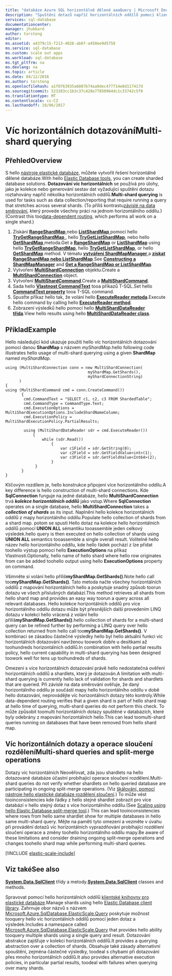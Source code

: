 ```yaml
---
title: "databáze Azure SQL horizontálně dělené aaaQuery | Microsoft Docs"
description: "Spuštění dotazů napříč horizontálních oddílů pomocí klientské knihovny pro elastické databáze hello."
services: sql-database
documentationcenter: 
manager: jhubbard
author: torsteng
editor: 
ms.assetid: a4379c15-f213-4026-ab6f-a450ee9d5758
ms.service: sql-database
ms.custom: scale out apps
ms.workload: sql-database
ms.tgt_pltfrm: na
ms.devlang: na
ms.topic: article
ms.date: 04/12/2016
ms.author: torsteng
ms.openlocfilehash: a1f0763935a6807b74aa9dec477714e8d117417d
ms.sourcegitcommit: 523283cc1b3c37c428e77850964dc1c33742c5f0
ms.translationtype: MT
ms.contentlocale: cs-CZ
ms.lasthandoff: 10/06/2017
---
```

# <a name="multi-shard-querying"></a><span data-ttu-id="25bf3-103">Víc horizontálních dotazování</span><span class="sxs-lookup"><span data-stu-id="25bf3-103">Multi-shard querying</span></span>
## <a name="overview"></a><span data-ttu-id="25bf3-104">Přehled</span><span class="sxs-lookup"><span data-stu-id="25bf3-104">Overview</span></span>
<span data-ttu-id="25bf3-105">S hello [nástroje elastické databáze](sql-database-elastic-scale-introduction.md), můžete vytvořit řešení horizontálně dělené databáze.</span><span class="sxs-lookup"><span data-stu-id="25bf3-105">With hello [Elastic Database tools](sql-database-elastic-scale-introduction.md), you can create sharded database solutions.</span></span> <span data-ttu-id="25bf3-106">**Dotazování víc horizontálních** se používá pro úlohy, jako je kolekce nebo generování sestav dat vyžadující spuštění dotazu roztahovány napříč několika horizontálních oddílů.</span><span class="sxs-lookup"><span data-stu-id="25bf3-106">**Multi-shard querying** is used for tasks such as data collection/reporting that require running a query that stretches across several shards.</span></span> <span data-ttu-id="25bf3-107">(To příliš kontrastu[závislé na data směrování](sql-database-elastic-scale-data-dependent-routing.md), který provede všechny práci na jednom horizontálního oddílu.)</span><span class="sxs-lookup"><span data-stu-id="25bf3-107">(Contrast this too[data-dependent routing](sql-database-elastic-scale-data-dependent-routing.md), which performs all work on a single shard.)</span></span> 

1. <span data-ttu-id="25bf3-108">Získání [ **RangeShardMap** ](https://msdn.microsoft.com/library/azure/dn807318.aspx) nebo [ **ListShardMap** ](https://msdn.microsoft.com/library/azure/dn807370.aspx) pomocí hello [ **TryGetRangeShardMap** ](https://msdn.microsoft.com/library/azure/microsoft.azure.sqldatabase.elasticscale.shardmanagement.shardmapmanager.trygetrangeshardmap.aspx), hello [ **TryGetListShardMap**](https://msdn.microsoft.com/library/azure/microsoft.azure.sqldatabase.elasticscale.shardmanagement.shardmapmanager.trygetlistshardmap.aspx), nebo hello [ **GetShardMap** ](https://msdn.microsoft.com/library/azure/microsoft.azure.sqldatabase.elasticscale.shardmanagement.shardmapmanager.getshardmap.aspx) metoda.</span><span class="sxs-lookup"><span data-stu-id="25bf3-108">Get a [**RangeShardMap**](https://msdn.microsoft.com/library/azure/dn807318.aspx) or [**ListShardMap**](https://msdn.microsoft.com/library/azure/dn807370.aspx) using hello [**TryGetRangeShardMap**](https://msdn.microsoft.com/library/azure/microsoft.azure.sqldatabase.elasticscale.shardmanagement.shardmapmanager.trygetrangeshardmap.aspx), hello [**TryGetListShardMap**](https://msdn.microsoft.com/library/azure/microsoft.azure.sqldatabase.elasticscale.shardmanagement.shardmapmanager.trygetlistshardmap.aspx), or hello [**GetShardMap**](https://msdn.microsoft.com/library/azure/microsoft.azure.sqldatabase.elasticscale.shardmanagement.shardmapmanager.getshardmap.aspx) method.</span></span> <span data-ttu-id="25bf3-109">V tématu [ **vytváření ShardMapManager** ](sql-database-elastic-scale-shard-map-management.md#constructing-a-shardmapmanager) a [ **získat RangeShardMap nebo ListShardMap**](sql-database-elastic-scale-shard-map-management.md#get-a-rangeshardmap-or-listshardmap).</span><span class="sxs-lookup"><span data-stu-id="25bf3-109">See [**Constructing a ShardMapManager**](sql-database-elastic-scale-shard-map-management.md#constructing-a-shardmapmanager) and [**Get a RangeShardMap or ListShardMap**](sql-database-elastic-scale-shard-map-management.md#get-a-rangeshardmap-or-listshardmap).</span></span>
2. <span data-ttu-id="25bf3-110">Vytvoření  **[MultiShardConnection](https://msdn.microsoft.com/library/azure/microsoft.azure.sqldatabase.elasticscale.query.multishardconnection.aspx)**  objektu.</span><span class="sxs-lookup"><span data-stu-id="25bf3-110">Create a **[MultiShardConnection](https://msdn.microsoft.com/library/azure/microsoft.azure.sqldatabase.elasticscale.query.multishardconnection.aspx)** object.</span></span>
3. <span data-ttu-id="25bf3-111">Vytvoření  **[MultiShardCommand](https://msdn.microsoft.com/library/azure/microsoft.azure.sqldatabase.elasticscale.query.multishardcommand.aspx)**.</span><span class="sxs-lookup"><span data-stu-id="25bf3-111">Create a **[MultiShardCommand](https://msdn.microsoft.com/library/azure/microsoft.azure.sqldatabase.elasticscale.query.multishardcommand.aspx)**.</span></span> 
4. <span data-ttu-id="25bf3-112">Sada hello  **[Vlastnost CommandText](https://msdn.microsoft.com/library/azure/microsoft.azure.sqldatabase.elasticscale.query.multishardcommand.commandtext.aspx#P:Microsoft.Azure.SqlDatabase.ElasticScale.Query.MultiShardCommand.CommandText)**  tooa příkazů T-SQL.</span><span class="sxs-lookup"><span data-stu-id="25bf3-112">Set hello **[CommandText property](https://msdn.microsoft.com/library/azure/microsoft.azure.sqldatabase.elasticscale.query.multishardcommand.commandtext.aspx#P:Microsoft.Azure.SqlDatabase.ElasticScale.Query.MultiShardCommand.CommandText)** tooa T-SQL command.</span></span>
5. <span data-ttu-id="25bf3-113">Spusťte příkaz hello tak, že volání hello  **[ExecuteReader metoda](https://msdn.microsoft.com/library/azure/microsoft.azure.sqldatabase.elasticscale.query.multishardcommand.executereader.aspx)**.</span><span class="sxs-lookup"><span data-stu-id="25bf3-113">Execute hello command by calling hello **[ExecuteReader method](https://msdn.microsoft.com/library/azure/microsoft.azure.sqldatabase.elasticscale.query.multishardcommand.executereader.aspx)**.</span></span>
6. <span data-ttu-id="25bf3-114">Zobrazení výsledků hello pomocí hello  **[MultiShardDataReader třída](https://msdn.microsoft.com/library/azure/microsoft.azure.sqldatabase.elasticscale.query.multisharddatareader.aspx)**.</span><span class="sxs-lookup"><span data-stu-id="25bf3-114">View hello results using hello **[MultiShardDataReader class](https://msdn.microsoft.com/library/azure/microsoft.azure.sqldatabase.elasticscale.query.multisharddatareader.aspx)**.</span></span> 

## <a name="example"></a><span data-ttu-id="25bf3-115">Příklad</span><span class="sxs-lookup"><span data-stu-id="25bf3-115">Example</span></span>
<span data-ttu-id="25bf3-116">Hello následující kód ukazuje použití hello víc horizontálních dotazování pomocí danou **ShardMap** s názvem *myShardMap*.</span><span class="sxs-lookup"><span data-stu-id="25bf3-116">hello following code illustrates hello usage of multi-shard querying using a given **ShardMap** named *myShardMap*.</span></span> 

    using (MultiShardConnection conn = new MultiShardConnection( 
                                        myShardMap.GetShards(), 
                                        myShardConnectionString) 
          ) 
    { 
    using (MultiShardCommand cmd = conn.CreateCommand())
           { 
            cmd.CommandText = "SELECT c1, c2, c3 FROM ShardedTable"; 
            cmd.CommandType = CommandType.Text; 
            cmd.ExecutionOptions = MultiShardExecutionOptions.IncludeShardNameColumn; 
            cmd.ExecutionPolicy = MultiShardExecutionPolicy.PartialResults; 

            using (MultiShardDataReader sdr = cmd.ExecuteReader()) 
                { 
                    while (sdr.Read())
                        { 
                            var c1Field = sdr.GetString(0); 
                            var c2Field = sdr.GetFieldValue<int>(1); 
                            var c3Field = sdr.GetFieldValue<Int64>(2);
                        } 
                 } 
           } 
    } 


<span data-ttu-id="25bf3-117">Klíčovým rozdílem je, hello konstrukce připojení více horizontálního oddílu.</span><span class="sxs-lookup"><span data-stu-id="25bf3-117">A key difference is hello construction of multi-shard connections.</span></span> <span data-ttu-id="25bf3-118">Kde **SqlConnection** funguje na jedné databáze, hello **MultiShardConnection** trvá ***kolekce horizontálních oddílů*** jako vstup.</span><span class="sxs-lookup"><span data-stu-id="25bf3-118">Where **SqlConnection** operates on a single database, hello **MultiShardConnection** takes a ***collection of shards*** as its input.</span></span> <span data-ttu-id="25bf3-119">Naplnění hello kolekce horizontálních oddílů z mapy horizontálního oddílu.</span><span class="sxs-lookup"><span data-stu-id="25bf3-119">Populate hello collection of shards from a shard map.</span></span> <span data-ttu-id="25bf3-120">potom se spustí Hello dotaz na kolekce hello horizontálních oddílů pomocí **UNION ALL** sémantiku tooassemble jeden celkový výsledek.</span><span class="sxs-lookup"><span data-stu-id="25bf3-120">hello query is then executed on hello collection of shards using **UNION ALL** semantics tooassemble a single overall result.</span></span> <span data-ttu-id="25bf3-121">Volitelně hello název hello horizontálního oddílu, kde hello řádek pochází z lze přidat toohello výstup pomocí hello **ExecutionOptions** na příkaz Vlastnosti.</span><span class="sxs-lookup"><span data-stu-id="25bf3-121">Optionally, hello name of hello shard where hello row originates from can be added toohello output using hello **ExecutionOptions** property on command.</span></span> 

<span data-ttu-id="25bf3-122">Všimněte si volání hello příliš**myShardMap.GetShards()**.</span><span class="sxs-lookup"><span data-stu-id="25bf3-122">Note hello call too**myShardMap.GetShards()**.</span></span> <span data-ttu-id="25bf3-123">Tato metoda načte všechny horizontálních oddílů z mapování horizontálních hello a poskytuje snadný způsob toorun dotazu ve všech příslušných databází.</span><span class="sxs-lookup"><span data-stu-id="25bf3-123">This method retrieves all shards from hello shard map and provides an easy way toorun a query across all relevant databases.</span></span> <span data-ttu-id="25bf3-124">Hello kolekce horizontálních oddílů pro více horizontálního oddílu dotazu může být přesnějších další provedením LINQ dotazu v kolekci hello vrácená z volání hello příliš**myShardMap.GetShards()**.</span><span class="sxs-lookup"><span data-stu-id="25bf3-124">hello collection of shards for a multi-shard query can be refined further by performing a LINQ query over hello collection returned from hello call too**myShardMap.GetShards()**.</span></span> <span data-ttu-id="25bf3-125">V kombinaci se zásadou částečné výsledky hello byl hello aktuální funkci víc horizontálních dotazování navrženou toowork dobře u desítkami až toohundreds horizontálních oddílů.</span><span class="sxs-lookup"><span data-stu-id="25bf3-125">In combination with hello partial results policy, hello current capability in multi-shard querying has been designed toowork well for tens up toohundreds of shards.</span></span>

<span data-ttu-id="25bf3-126">Omezení s více horizontálních dotazování právě hello nedostatečná ověření horizontálních oddílů a shardlets, který je dotazován.</span><span class="sxs-lookup"><span data-stu-id="25bf3-126">A limitation with multi-shard querying is currently hello lack of validation for shards and shardlets that are queried.</span></span> <span data-ttu-id="25bf3-127">Při závislé na data směrování ověřuje, že daný horizontálního oddílu je součástí mapy hello horizontálního oddílu v době hello dotazování, neprovádějte víc horizontálních dotazy této kontroly.</span><span class="sxs-lookup"><span data-stu-id="25bf3-127">While data-dependent routing verifies that a given shard is part of hello shard map at hello time of querying, multi-shard queries do not perform this check.</span></span> <span data-ttu-id="25bf3-128">To může způsobit toomulti horizontálních dotazy spuštěné v databázích, které byly odebrány z mapování horizontálních hello.</span><span class="sxs-lookup"><span data-stu-id="25bf3-128">This can lead toomulti-shard queries running on databases that have  been removed from hello shard map.</span></span>

## <a name="multi-shard-queries-and-split-merge-operations"></a><span data-ttu-id="25bf3-129">Víc horizontálních dotazy a operace sloučení rozdělení</span><span class="sxs-lookup"><span data-stu-id="25bf3-129">Multi-shard queries and split-merge operations</span></span>
<span data-ttu-id="25bf3-130">Dotazy víc horizontálních Neověřovat, zda jsou shardlets na hello dotazované databáze účastní probíhající operace sloučení rozdělení.</span><span class="sxs-lookup"><span data-stu-id="25bf3-130">Multi-shard queries do not verify whether shardlets on hello queried database are participating in ongoing split-merge operations.</span></span> <span data-ttu-id="25bf3-131">(Viz [škálování, pomocí nástroje hello elastické databáze rozdělení sloučení](sql-database-elastic-scale-overview-split-and-merge.md).) To může vést tooinconsistencies kde řádky z hello stejné shardlet zobrazit pro více databází v hello stejný dotaz s více horizontálního oddílu.</span><span class="sxs-lookup"><span data-stu-id="25bf3-131">(See [Scaling using hello Elastic Database split-merge tool](sql-database-elastic-scale-overview-split-and-merge.md).) This can lead tooinconsistencies where rows from hello same shardlet show for multiple databases in hello same multi-shard query.</span></span> <span data-ttu-id="25bf3-132">Mějte na paměti tyto omezení a vezměte v úvahu při provádění dotazů víc horizontálních vyprazdňování probíhající rozdělení sloučení operace a změny toohello horizontálního oddílu mapy.</span><span class="sxs-lookup"><span data-stu-id="25bf3-132">Be aware of these limitations and consider draining ongoing split-merge operations and changes toohello shard map while performing multi-shard queries.</span></span>

[!INCLUDE [elastic-scale-include](../../includes/elastic-scale-include.md)]

## <a name="see-also"></a><span data-ttu-id="25bf3-133">Viz také</span><span class="sxs-lookup"><span data-stu-id="25bf3-133">See also</span></span>
<span data-ttu-id="25bf3-134">**[System.Data.SqlClient](http://msdn.microsoft.com/library/System.Data.SqlClient.aspx)**  třídy a metody.</span><span class="sxs-lookup"><span data-stu-id="25bf3-134">**[System.Data.SqlClient](http://msdn.microsoft.com/library/System.Data.SqlClient.aspx)** classes and methods.</span></span>

<span data-ttu-id="25bf3-135">Spravovat pomocí hello horizontálních oddílů [klientské knihovny pro elastické databáze](sql-database-elastic-database-client-library.md).</span><span class="sxs-lookup"><span data-stu-id="25bf3-135">Manage shards using hello [Elastic Database client library](sql-database-elastic-database-client-library.md).</span></span> <span data-ttu-id="25bf3-136">Zahrnuje obor názvů s názvem [Microsoft.Azure.SqlDatabase.ElasticScale.Query](https://msdn.microsoft.com/library/azure/microsoft.azure.sqldatabase.elasticscale.query.aspx) poskytuje možnost tooquery hello víc horizontálních oddílů pomocí jeden dotaz a výsledek.</span><span class="sxs-lookup"><span data-stu-id="25bf3-136">Includes a  namespace called [Microsoft.Azure.SqlDatabase.ElasticScale.Query](https://msdn.microsoft.com/library/azure/microsoft.azure.sqldatabase.elasticscale.query.aspx) that provides hello ability tooquery multiple shards using a single query and result.</span></span> <span data-ttu-id="25bf3-137">Dotazování abstrakce zajišťuje v kolekci horizontálních oddílů.</span><span class="sxs-lookup"><span data-stu-id="25bf3-137">It provides a querying abstraction over a collection of shards.</span></span> <span data-ttu-id="25bf3-138">Obsahuje také zásady alternativní spouštění, zejména částečné výsledky, toodeal s chybami při dotazování přes mnoho horizontálních oddílů.</span><span class="sxs-lookup"><span data-stu-id="25bf3-138">It also provides alternative execution policies, in particular partial results, toodeal with failures when querying over many shards.</span></span>  

